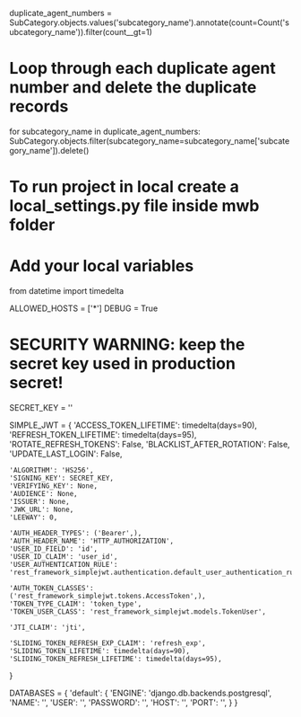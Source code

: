 duplicate_agent_numbers = SubCategory.objects.values('subcategory_name').annotate(count=Count('subcategory_name')).filter(count__gt=1)

# Loop through each duplicate agent number and delete the duplicate records
for subcategory_name in duplicate_agent_numbers:
    SubCategory.objects.filter(subcategory_name=subcategory_name['subcategory_name']).delete()




# To run project in local create a local_settings.py file inside mwb folder
# Add your local variables 
from datetime import timedelta

ALLOWED_HOSTS = ['*']
DEBUG = True

# SECURITY WARNING: keep the secret key used in production secret!
SECRET_KEY = ''


SIMPLE_JWT = {
    'ACCESS_TOKEN_LIFETIME': timedelta(days=90),
    'REFRESH_TOKEN_LIFETIME': timedelta(days=95),
    'ROTATE_REFRESH_TOKENS': False,
    'BLACKLIST_AFTER_ROTATION': False,
    'UPDATE_LAST_LOGIN': False,

    'ALGORITHM': 'HS256',
    'SIGNING_KEY': SECRET_KEY,
    'VERIFYING_KEY': None,
    'AUDIENCE': None,
    'ISSUER': None,
    'JWK_URL': None,
    'LEEWAY': 0,

    'AUTH_HEADER_TYPES': ('Bearer',),
    'AUTH_HEADER_NAME': 'HTTP_AUTHORIZATION',
    'USER_ID_FIELD': 'id',
    'USER_ID_CLAIM': 'user_id',
    'USER_AUTHENTICATION_RULE': 'rest_framework_simplejwt.authentication.default_user_authentication_rule',

    'AUTH_TOKEN_CLASSES': ('rest_framework_simplejwt.tokens.AccessToken',),
    'TOKEN_TYPE_CLAIM': 'token_type',
    'TOKEN_USER_CLASS': 'rest_framework_simplejwt.models.TokenUser',

    'JTI_CLAIM': 'jti',

    'SLIDING_TOKEN_REFRESH_EXP_CLAIM': 'refresh_exp',
    'SLIDING_TOKEN_LIFETIME': timedelta(days=90),
    'SLIDING_TOKEN_REFRESH_LIFETIME': timedelta(days=95),
}


DATABASES = {
    'default': {
        'ENGINE': 'django.db.backends.postgresql',
        'NAME': '',
        'USER': '',
        'PASSWORD': '',
        'HOST': '',
        'PORT': '',
    }
}

